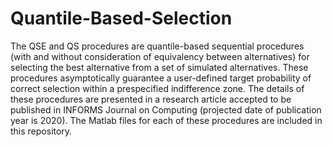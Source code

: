 # Quantile-Based-Selection
The QSE and QS procedures are quantile-based sequential procedures (with and without consideration of equivalency
between alternatives) for selecting the best alternative from a set of simulated alternatives. These procedures 
asymptotically guarantee a user-defined target probability of correct selection within a prespecified indifference 
zone. The details of these procedures are presented in a research article accepted to be published in INFORMS Journal 
on Computing (projected date of publication year is 2020). The Matlab files for each of these procedures are included 
in this repository. 
